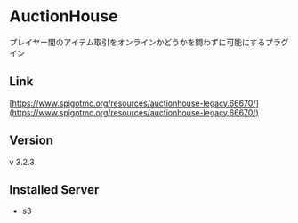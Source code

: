 # AuctionHouse
プレイヤー間のアイテム取引をオンラインかどうかを問わずに可能にするプラグイン

## Link
[https://www.spigotmc.org/resources/auctionhouse-legacy.66670/](https://www.spigotmc.org/resources/auctionhouse-legacy.66670/)

## Version
v 3.2.3

## Installed Server
- s3
